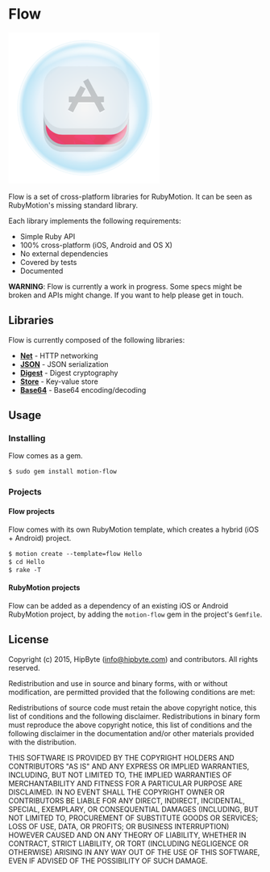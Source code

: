 # Flow

<img src="flow-logo.png" alt="flow logo" width="300">

Flow is a set of cross-platform libraries for RubyMotion. It can be seen as RubyMotion's missing standard library.

Each library implements the following requirements:

* Simple Ruby API
* 100% cross-platform (iOS, Android and OS X)
* No external dependencies
* Covered by tests
* Documented

**WARNING**: Flow is currently a work in progress. Some specs might be broken and APIs might change. If you want to help please get in touch.

## Libraries

Flow is currently composed of the following libraries:

* [**Net**](https://github.com/jjaffeux/Flow/tree/master/flow/net) - HTTP networking
* [**JSON**](https://github.com/jjaffeux/Flow/tree/master/flow/json) - JSON serialization
* [**Digest**](https://github.com/jjaffeux/Flow/tree/master/flow/digest) - Digest cryptography
* [**Store**](https://github.com/jjaffeux/Flow/tree/master/flow/store) - Key-value store
* [**Base64**](https://github.com/jjaffeux/Flow/tree/master/flow/base64) - Base64 encoding/decoding

## Usage

### Installing

Flow comes as a gem.

```
$ sudo gem install motion-flow
```

### Projects

#### Flow projects

Flow comes with its own RubyMotion template, which creates a hybrid (iOS + Android) project.

```
$ motion create --template=flow Hello
$ cd Hello
$ rake -T
```

#### RubyMotion projects

Flow can be added as a dependency of an existing iOS or Android RubyMotion project, by adding the `motion-flow` gem in the project's `Gemfile`.

## License

Copyright (c) 2015, HipByte (info@hipbyte.com) and contributors. All rights reserved.

Redistribution and use in source and binary forms, with or without modification, are permitted provided that the following conditions are met:

Redistributions of source code must retain the above copyright notice, this list of conditions and the following disclaimer.
Redistributions in binary form must reproduce the above copyright notice, this list of conditions and the following disclaimer in the documentation and/or other materials provided with the distribution.

THIS SOFTWARE IS PROVIDED BY THE COPYRIGHT HOLDERS AND CONTRIBUTORS "AS IS" AND ANY EXPRESS OR IMPLIED WARRANTIES, INCLUDING, BUT NOT LIMITED TO, THE IMPLIED WARRANTIES OF MERCHANTABILITY AND FITNESS FOR A PARTICULAR PURPOSE ARE DISCLAIMED. IN NO EVENT SHALL THE COPYRIGHT OWNER OR CONTRIBUTORS BE LIABLE FOR ANY DIRECT, INDIRECT, INCIDENTAL, SPECIAL, EXEMPLARY, OR CONSEQUENTIAL DAMAGES (INCLUDING, BUT NOT LIMITED TO, PROCUREMENT OF SUBSTITUTE GOODS OR SERVICES; LOSS OF USE, DATA, OR PROFITS; OR BUSINESS INTERRUPTION) HOWEVER CAUSED AND ON ANY THEORY OF LIABILITY, WHETHER IN CONTRACT, STRICT LIABILITY, OR TORT (INCLUDING NEGLIGENCE OR OTHERWISE) ARISING IN ANY WAY OUT OF THE USE OF THIS SOFTWARE, EVEN IF ADVISED OF THE POSSIBILITY OF SUCH DAMAGE.

